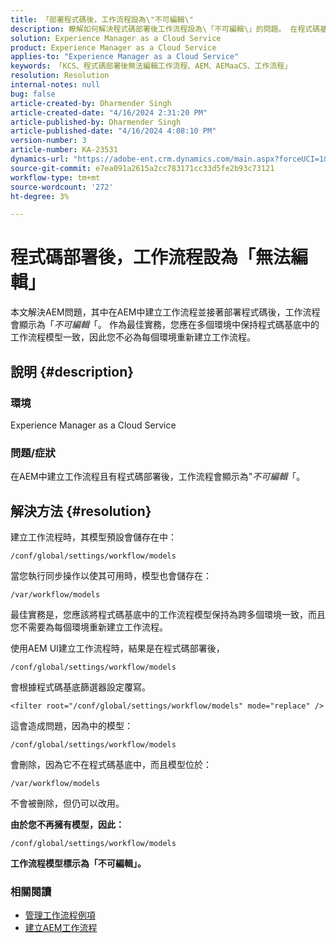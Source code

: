 ```yaml
---
title: 「部署程式碼後，工作流程設為\"不可編輯\"
description: 瞭解如何解決程式碼部署後工作流程設為\「不可編輯\」的問題。 在程式碼基底中，讓您的工作流程模型在不同批次間保持一致」
solution: Experience Manager as a Cloud Service
product: Experience Manager as a Cloud Service
applies-to: "Experience Manager as a Cloud Service"
keywords: 「KCS、程式碼部署後無法編輯工作流程、AEM、AEMaaCS、工作流程」
resolution: Resolution
internal-notes: null
bug: false
article-created-by: Dharmender Singh
article-created-date: "4/16/2024 2:31:20 PM"
article-published-by: Dharmender Singh
article-published-date: "4/16/2024 4:08:10 PM"
version-number: 3
article-number: KA-23531
dynamics-url: "https://adobe-ent.crm.dynamics.com/main.aspx?forceUCI=1&pagetype=entityrecord&etn=knowledgearticle&id=3bbe37fa-fdfb-ee11-a1fe-0022480a40c2"
source-git-commit: e7ea091a2615a2cc783171cc33d5fe2b93c73121
workflow-type: tm+mt
source-wordcount: '272'
ht-degree: 3%

---
```


# 程式碼部署後，工作流程設為「無法編輯」


本文解決AEM問題，其中在AEM中建立工作流程並接著部署程式碼後，工作流程會顯示為「*不可編輯*「。 作為最佳實務，您應在多個環境中保持程式碼基底中的工作流程模型一致，因此您不必為每個環境重新建立工作流程。

## 說明 {#description}


### 環境

Experience Manager as a Cloud Service

### 問題/症狀

在AEM中建立工作流程且有程式碼部署後，工作流程會顯示為&quot;*不可編輯*「。


## 解決方法 {#resolution}


建立工作流程時，其模型預設會儲存在中：


```
/conf/global/settings/workflow/models
```


當您執行同步操作以使其可用時，模型也會儲存在：


```
/var/workflow/models
```


最佳實務是，您應該將程式碼基底中的工作流程模型保持為跨多個環境一致，而且您不需要為每個環境重新建立工作流程。

使用AEM UI建立工作流程時，結果是在程式碼部署後，


```
/conf/global/settings/workflow/models
```


會根據程式碼基底篩選器設定覆寫。


```
<filter root="/conf/global/settings/workflow/models" mode="replace" />
```


這會造成問題，因為中的模型：


```
/conf/global/settings/workflow/models
```


會刪除，因為它不在程式碼基底中，而且模型位於：


```
/var/workflow/models
```


不會被刪除，但仍可以改用。

<b>由於您不再擁有模型，因此：</b>


```
/conf/global/settings/workflow/models
```


<b>工作流程模型標示為「不可編輯」。</b>

### <b>相關閱讀</b>

- [管理工作流程例項](https://experienceleague.adobe.com/en/docs/experience-manager-cloud-service/content/sites/administering/workflows-administering)
- [建立AEM工作流程](https://experienceleague.adobe.com/docs/experience-manager-learn/cloud-service/forms/create-aem-workflow/create-workflow.html?lang=en)


